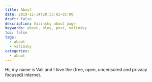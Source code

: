 ```yaml
---
title: About
date: 2019-11-14T20:35:02-05:00
draft: false
description: Valinsky about page
keywords: about, blog, post, valinsky
toc: false
tags:
  - about
  - valinsky
categories:
  - about
---
```


Hi, my name is Vali and I love the (free, open, uncensored and privacy focused) internet.
